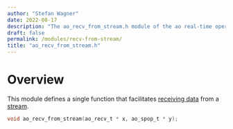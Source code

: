```yaml
---
author: "Stefan Wagner"
date: 2022-08-17
description: "The ao_recv_from_stream.h module of the ao real-time operating system."
draft: false
permalink: /modules/recv-from-stream/
title: "ao_recv_from_stream.h"
---
```


# Overview

This module defines a single function that facilitates [receiving data](recv.md) from a [stream](stream.md).

```c
void ao_recv_from_stream(ao_recv_t * x, ao_spop_t * y);
```
